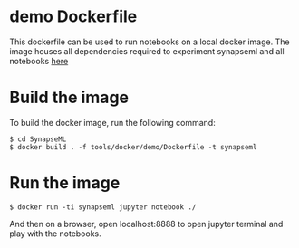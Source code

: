 # demo Dockerfile


This dockerfile can be used to run notebooks on a local docker image. The image houses all dependencies required to experiment synapseml and all notebooks [here](/notebook/features)

# Build the image
To build the docker image, run the following command:

```
$ cd SynapseML
$ docker build . -f tools/docker/demo/Dockerfile -t synapseml
```

# Run the image
```
$ docker run -ti synapseml jupyter notebook ./
```
And then on a browser, open localhost:8888 to open jupyter terminal and play with the notebooks.